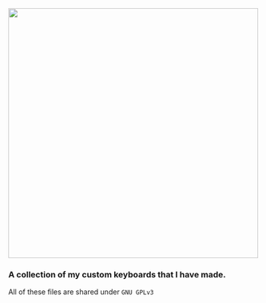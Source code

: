 <img src="https://i.imgur.com/pXlEBJw.png" width="500">

### A collection of my custom keyboards that I have made. 

All of these files are shared under `GNU GPLv3`
